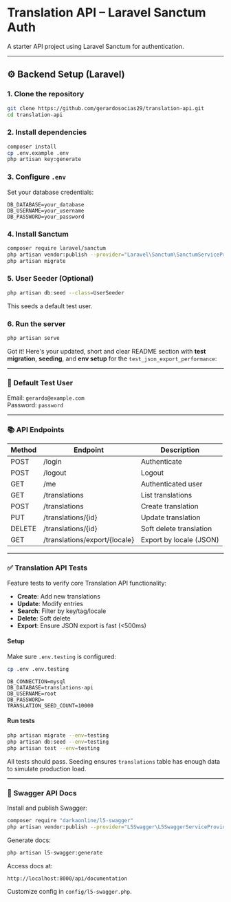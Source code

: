 # Translation API – Laravel Sanctum Auth

A starter API project using Laravel Sanctum for authentication.

---

## ⚙️ Backend Setup (Laravel)

### 1. Clone the repository
```bash
git clone https://github.com/gerardosocias29/translation-api.git
cd translation-api
````

### 2. Install dependencies

```bash
composer install
cp .env.example .env
php artisan key:generate
```

### 3. Configure `.env`

Set your database credentials:

```
DB_DATABASE=your_database
DB_USERNAME=your_username
DB_PASSWORD=your_password
```

### 4. Install Sanctum

```bash
composer require laravel/sanctum
php artisan vendor:publish --provider="Laravel\Sanctum\SanctumServiceProvider"
php artisan migrate
```

### 5. User Seeder (Optional)

```bash
php artisan db:seed --class=UserSeeder
```

This seeds a default test user.

### 6. Run the server

```bash
php artisan serve
```

Got it! Here's your updated, short and clear README section with **test migration**, **seeding**, and **env setup** for the `test_json_export_performance`:

---

### 🔐 Default Test User

Email: `gerardo@example.com`  
Password: `password`

---

### 📚 API Endpoints

| Method | Endpoint                      | Description              |
|--------|-------------------------------|--------------------------|
| POST   | /login                        | Authenticate             |
| POST   | /logout                       | Logout                   |
| GET    | /me                           | Authenticated user       |
| GET    | /translations                 | List translations        |
| POST   | /translations                 | Create translation       |
| PUT    | /translations/{id}           | Update translation       |
| DELETE | /translations/{id}           | Soft delete translation  |
| GET    | /translations/export/{locale}| Export by locale (JSON)  |

---

### ✅ Translation API Tests

Feature tests to verify core Translation API functionality:

* **Create**: Add new translations
* **Update**: Modify entries
* **Search**: Filter by key/tag/locale
* **Delete**: Soft delete
* **Export**: Ensure JSON export is fast (<500ms)

#### Setup

Make sure `.env.testing` is configured:

```bash
cp .env .env.testing
```

```env
DB_CONNECTION=mysql
DB_DATABASE=translations-api
DB_USERNAME=root
DB_PASSWORD=
TRANSLATION_SEED_COUNT=10000
```

#### Run tests

```bash
php artisan migrate --env=testing
php artisan db:seed --env=testing
php artisan test --env=testing
```

All tests should pass. Seeding ensures `translations` table has enough data to simulate production load.

---

### 📘 Swagger API Docs

Install and publish Swagger:

```bash
composer require "darkaonline/l5-swagger"
php artisan vendor:publish --provider="L5Swagger\L5SwaggerServiceProvider"
```

Generate docs:

```bash
php artisan l5-swagger:generate
```

Access docs at:

```
http://localhost:8000/api/documentation
```

Customize config in `config/l5-swagger.php`.
